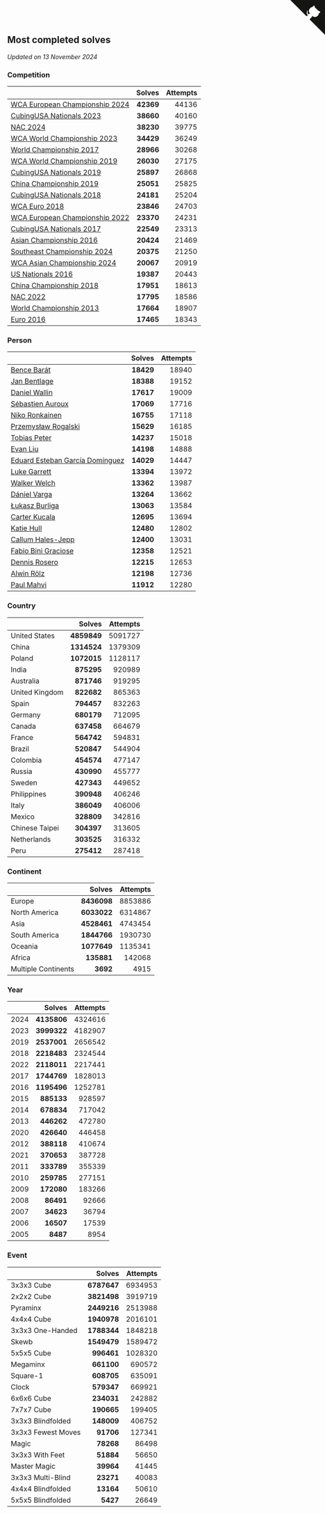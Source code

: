 ## Most completed solves

*Updated on 13 November 2024*


### Competition

|  | Solves | Attempts |
| :--- | ---: | ---: |
| [WCA European Championship 2024](https://www.worldcubeassociation.org/competitions/Euro2024) | **42369** | 44136 |
| [CubingUSA Nationals 2023](https://www.worldcubeassociation.org/competitions/CubingUSANationals2023) | **38660** | 40160 |
| [NAC 2024](https://www.worldcubeassociation.org/competitions/NAC2024) | **38230** | 39775 |
| [WCA World Championship 2023](https://www.worldcubeassociation.org/competitions/WC2023) | **34429** | 36249 |
| [World Championship 2017](https://www.worldcubeassociation.org/competitions/WC2017) | **28966** | 30268 |
| [WCA World Championship 2019](https://www.worldcubeassociation.org/competitions/WC2019) | **26030** | 27175 |
| [CubingUSA Nationals 2019](https://www.worldcubeassociation.org/competitions/CubingUSANationals2019) | **25897** | 26868 |
| [China Championship 2019](https://www.worldcubeassociation.org/competitions/ChinaChampionship2019) | **25051** | 25825 |
| [CubingUSA Nationals 2018](https://www.worldcubeassociation.org/competitions/CubingUSANationals2018) | **24181** | 25204 |
| [WCA Euro 2018](https://www.worldcubeassociation.org/competitions/Euro2018) | **23846** | 24703 |
| [WCA European Championship 2022](https://www.worldcubeassociation.org/competitions/Euro2022) | **23370** | 24231 |
| [CubingUSA Nationals 2017](https://www.worldcubeassociation.org/competitions/CubingUSANationals2017) | **22549** | 23313 |
| [Asian Championship 2016](https://www.worldcubeassociation.org/competitions/AsianChampionship2016) | **20424** | 21469 |
| [Southeast Championship 2024](https://www.worldcubeassociation.org/competitions/SoutheastChampionship2024) | **20375** | 21250 |
| [WCA Asian Championship 2024](https://www.worldcubeassociation.org/competitions/RubiksWCAAsianChampionship2024) | **20067** | 20919 |
| [US Nationals 2016](https://www.worldcubeassociation.org/competitions/USNationals2016) | **19387** | 20443 |
| [China Championship 2018](https://www.worldcubeassociation.org/competitions/ChinaChampionship2018) | **17951** | 18613 |
| [NAC 2022](https://www.worldcubeassociation.org/competitions/NAC2022) | **17795** | 18586 |
| [World Championship 2013](https://www.worldcubeassociation.org/competitions/WC2013) | **17664** | 18907 |
| [Euro 2016](https://www.worldcubeassociation.org/competitions/Euro2016) | **17465** | 18343 |

### Person

|  | Solves | Attempts |
| :--- | ---: | ---: |
| [Bence Barát](https://www.worldcubeassociation.org/persons/2008BARA01) | **18429** | 18940 |
| [Jan Bentlage](https://www.worldcubeassociation.org/persons/2010BENT01) | **18388** | 19152 |
| [Daniel Wallin](https://www.worldcubeassociation.org/persons/2013WALL03) | **17617** | 19009 |
| [Sébastien Auroux](https://www.worldcubeassociation.org/persons/2008AURO01) | **17069** | 17716 |
| [Niko Ronkainen](https://www.worldcubeassociation.org/persons/2010RONK01) | **16755** | 17118 |
| [Przemysław Rogalski](https://www.worldcubeassociation.org/persons/2013ROGA02) | **15629** | 16185 |
| [Tobias Peter](https://www.worldcubeassociation.org/persons/2014PETE03) | **14237** | 15018 |
| [Evan Liu](https://www.worldcubeassociation.org/persons/2009LIUE01) | **14198** | 14888 |
| [Eduard Esteban García Domínguez](https://www.worldcubeassociation.org/persons/2011EDUA01) | **14029** | 14447 |
| [Luke Garrett](https://www.worldcubeassociation.org/persons/2017GARR05) | **13394** | 13972 |
| [Walker Welch](https://www.worldcubeassociation.org/persons/2011WELC01) | **13362** | 13987 |
| [Dániel Varga](https://www.worldcubeassociation.org/persons/2008VARG01) | **13264** | 13662 |
| [Łukasz Burliga](https://www.worldcubeassociation.org/persons/2013BURL01) | **13063** | 13584 |
| [Carter Kucala](https://www.worldcubeassociation.org/persons/2015KUCA01) | **12695** | 13694 |
| [Katie Hull](https://www.worldcubeassociation.org/persons/2010HULL01) | **12480** | 12802 |
| [Callum Hales-Jepp](https://www.worldcubeassociation.org/persons/2012HALE01) | **12400** | 13031 |
| [Fabio Bini Graciose](https://www.worldcubeassociation.org/persons/2010GRAC02) | **12358** | 12521 |
| [Dennis Rosero](https://www.worldcubeassociation.org/persons/2010ROSE03) | **12215** | 12653 |
| [Alwin Rölz](https://www.worldcubeassociation.org/persons/2016ROLZ01) | **12198** | 12736 |
| [Paul Mahvi](https://www.worldcubeassociation.org/persons/2012MAHV01) | **11912** | 12280 |

### Country

|  | Solves | Attempts |
| :--- | ---: | ---: |
| United States | **4859849** | 5091727 |
| China | **1314524** | 1379309 |
| Poland | **1072015** | 1128117 |
| India | **875295** | 920989 |
| Australia | **871746** | 919295 |
| United Kingdom | **822682** | 865363 |
| Spain | **794457** | 832263 |
| Germany | **680179** | 712095 |
| Canada | **637458** | 664679 |
| France | **564742** | 594831 |
| Brazil | **520847** | 544904 |
| Colombia | **454574** | 477147 |
| Russia | **430990** | 455777 |
| Sweden | **427343** | 449652 |
| Philippines | **390948** | 406246 |
| Italy | **386049** | 406006 |
| Mexico | **328809** | 342816 |
| Chinese Taipei | **304397** | 313605 |
| Netherlands | **303525** | 316332 |
| Peru | **275412** | 287418 |

### Continent

|  | Solves | Attempts |
| :--- | ---: | ---: |
| Europe | **8436098** | 8853886 |
| North America | **6033022** | 6314867 |
| Asia | **4528461** | 4743454 |
| South America | **1844766** | 1930730 |
| Oceania | **1077649** | 1135341 |
| Africa | **135881** | 142068 |
| Multiple Continents | **3692** | 4915 |

### Year

|  | Solves | Attempts |
| :--- | ---: | ---: |
| 2024 | **4135806** | 4324616 |
| 2023 | **3999322** | 4182907 |
| 2019 | **2537001** | 2656542 |
| 2018 | **2218483** | 2324544 |
| 2022 | **2118011** | 2217441 |
| 2017 | **1744769** | 1828013 |
| 2016 | **1195496** | 1252781 |
| 2015 | **885133** | 928597 |
| 2014 | **678834** | 717042 |
| 2013 | **446262** | 472780 |
| 2020 | **426640** | 446458 |
| 2012 | **388118** | 410674 |
| 2021 | **370653** | 387728 |
| 2011 | **333789** | 355339 |
| 2010 | **259785** | 277151 |
| 2009 | **172080** | 183266 |
| 2008 | **86491** | 92666 |
| 2007 | **34623** | 36794 |
| 2006 | **16507** | 17539 |
| 2005 | **8487** | 8954 |

### Event

|  | Solves | Attempts |
| :--- | ---: | ---: |
| 3x3x3 Cube | **6787647** | 6934953 |
| 2x2x2 Cube | **3821498** | 3919719 |
| Pyraminx | **2449216** | 2513988 |
| 4x4x4 Cube | **1940978** | 2016101 |
| 3x3x3 One-Handed | **1788344** | 1848218 |
| Skewb | **1549479** | 1589472 |
| 5x5x5 Cube | **996461** | 1028320 |
| Megaminx | **661100** | 690572 |
| Square-1 | **608705** | 635091 |
| Clock | **579347** | 669921 |
| 6x6x6 Cube | **234031** | 242882 |
| 7x7x7 Cube | **190665** | 199405 |
| 3x3x3 Blindfolded | **148009** | 406752 |
| 3x3x3 Fewest Moves | **91706** | 127341 |
| Magic | **78268** | 86498 |
| 3x3x3 With Feet | **51884** | 56650 |
| Master Magic | **39964** | 41445 |
| 3x3x3 Multi-Blind | **23271** | 40083 |
| 4x4x4 Blindfolded | **13164** | 50610 |
| 5x5x5 Blindfolded | **5427** | 26649 |


<a href="https://github.com/jonatanklosko/wca_statistics" class="github-corner" aria-label="View source on Github"><svg width="80" height="80" viewBox="0 0 250 250" style="fill:#151513; color:#fff; position: absolute; top: 0; border: 0; right: 0;" aria-hidden="true"><path d="M0,0 L115,115 L130,115 L142,142 L250,250 L250,0 Z"></path><path d="M128.3,109.0 C113.8,99.7 119.0,89.6 119.0,89.6 C122.0,82.7 120.5,78.6 120.5,78.6 C119.2,72.0 123.4,76.3 123.4,76.3 C127.3,80.9 125.5,87.3 125.5,87.3 C122.9,97.6 130.6,101.9 134.4,103.2" fill="currentColor" style="transform-origin: 130px 106px;" class="octo-arm"></path><path d="M115.0,115.0 C114.9,115.1 118.7,116.5 119.8,115.4 L133.7,101.6 C136.9,99.2 139.9,98.4 142.2,98.6 C133.8,88.0 127.5,74.4 143.8,58.0 C148.5,53.4 154.0,51.2 159.7,51.0 C160.3,49.4 163.2,43.6 171.4,40.1 C171.4,40.1 176.1,42.5 178.8,56.2 C183.1,58.6 187.2,61.8 190.9,65.4 C194.5,69.0 197.7,73.2 200.1,77.6 C213.8,80.2 216.3,84.9 216.3,84.9 C212.7,93.1 206.9,96.0 205.4,96.6 C205.1,102.4 203.0,107.8 198.3,112.5 C181.9,128.9 168.3,122.5 157.7,114.1 C157.9,116.9 156.7,120.9 152.7,124.9 L141.0,136.5 C139.8,137.7 141.6,141.9 141.8,141.8 Z" fill="currentColor" class="octo-body"></path></svg></a><style>.github-corner:hover .octo-arm{animation:octocat-wave 560ms ease-in-out}@keyframes octocat-wave{0%,100%{transform:rotate(0)}20%,60%{transform:rotate(-25deg)}40%,80%{transform:rotate(10deg)}}@media (max-width:500px){.github-corner:hover .octo-arm{animation:none}.github-corner .octo-arm{animation:octocat-wave 560ms ease-in-out}}</style>
